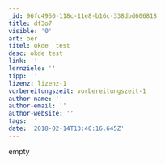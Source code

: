 ```yaml
---
_id: 96fc4950-118c-11e8-b16c-338dbd606818
title: df3o7
visible: '0'
art: oer
titel: okde  test
desc: okde test
link: ''
lernziele: ''
tipp: ''
lizenz: lizenz-1
vorbereitungszeit: vorbereitungszeit-1
author-name: ''
author-email: ''
author-website: ''
tags: ''
date: '2018-02-14T13:40:16.645Z'
---
```

empty

